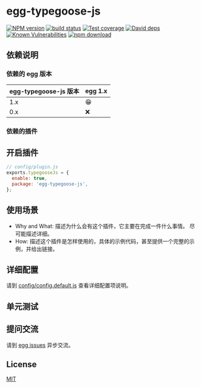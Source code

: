 # egg-typegoose-js

[![NPM version][npm-image]][npm-url]
[![build status][travis-image]][travis-url]
[![Test coverage][codecov-image]][codecov-url]
[![David deps][david-image]][david-url]
[![Known Vulnerabilities][snyk-image]][snyk-url]
[![npm download][download-image]][download-url]

[npm-image]: https://img.shields.io/npm/v/egg-typegoose-js.svg?style=flat-square
[npm-url]: https://npmjs.org/package/egg-typegoose-js
[travis-image]: https://img.shields.io/travis/eggjs/egg-typegoose-js.svg?style=flat-square
[travis-url]: https://travis-ci.org/eggjs/egg-typegoose-js
[codecov-image]: https://img.shields.io/codecov/c/github/eggjs/egg-typegoose-js.svg?style=flat-square
[codecov-url]: https://codecov.io/github/eggjs/egg-typegoose-js?branch=master
[david-image]: https://img.shields.io/david/eggjs/egg-typegoose-js.svg?style=flat-square
[david-url]: https://david-dm.org/eggjs/egg-typegoose-js
[snyk-image]: https://snyk.io/test/npm/egg-typegoose-js/badge.svg?style=flat-square
[snyk-url]: https://snyk.io/test/npm/egg-typegoose-js
[download-image]: https://img.shields.io/npm/dm/egg-typegoose-js.svg?style=flat-square
[download-url]: https://npmjs.org/package/egg-typegoose-js

<!--
Description here.
-->

## 依赖说明

### 依赖的 egg 版本

egg-typegoose-js 版本 | egg 1.x
--- | ---
1.x | 😁
0.x | ❌

### 依赖的插件
<!--

如果有依赖其它插件，请在这里特别说明。如

- security
- multipart

-->

## 开启插件

```js
// config/plugin.js
exports.typegooseJs = {
  enable: true,
  package: 'egg-typegoose-js',
};
```

## 使用场景

- Why and What: 描述为什么会有这个插件，它主要在完成一件什么事情。
尽可能描述详细。
- How: 描述这个插件是怎样使用的，具体的示例代码，甚至提供一个完整的示例，并给出链接。

## 详细配置

请到 [config/config.default.js](config/config.default.js) 查看详细配置项说明。

## 单元测试

<!-- 描述如何在单元测试中使用此插件，例如 schedule 如何触发。无则省略。-->

## 提问交流

请到 [egg issues](https://github.com/eggjs/egg/issues) 异步交流。

## License

[MIT](LICENSE)
